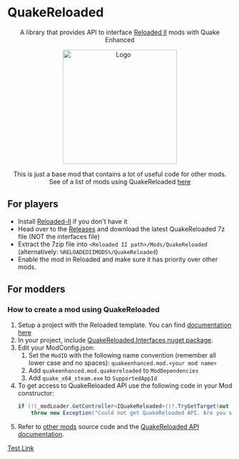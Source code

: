 # QuakeReloaded
<p align="center">A library that provides API to interface <a href="https://github.com/Reloaded-Project/Reloaded-II">Reloaded II</a> mods with Quake Enhanced</p>
<p align="center">
  <img width="256" height="256" alt="Logo" src="https://github.com/jpiolho/QuakeReloaded/blob/main/QuakeReloaded/Preview.png">
</p>

<p align="center">This is just a base mod that contains a lot of useful code for other mods. See of a list of mods using QuakeReloaded <a href="https://jpiolho.github.io/QuakeReloaded/mods.html">here</a></p>

## For players
* Install [Reloaded-II](https://github.com/Reloaded-Project/Reloaded-II) if you don't have it
* Head over to the [Releases](https://github.com/jpiolho/QuakeReloaded/releases) and download the latest QuakeReloaded 7z file (NOT the interfaces file)
* Extract the 7zip file into `<Reloaded II path>/Mods/QuakeReloaded` (alternatively: `%RELOADEDIIMODS%/QuakeReloaded`)
* Enable the mod in Reloaded and make sure it has priority over other mods.

## For modders

### How to create a mod using QuakeReloaded
1. Setup a project with the Reloaded template. You can find [documentation here](https://reloaded-project.github.io/Reloaded-II/DevelopmentEnvironmentSetup/)
2. In your project, include [QuakeReloaded.Interfaces nuget package](https://www.nuget.org/packages/QuakeReloaded.Interfaces).
3. Edit your ModConfig.json:
   1. Set the `ModID` with the following name convention (remember all lower case and no spaces): `quakeenhanced.mod.<your mod name>`
   2. Add `quakeenhanced.mod.quakereloaded` to `ModDependencies`
   3. Add `quake_x64_steam.exe` to `SupportedAppId`
4. To get access to QuakeReloaded API use the following code in your Mod constructor:
   ```csharp
   if (!(_modLoader.GetController<IQuakeReloaded>()?.TryGetTarget(out var qreloaded) ?? false))
       throw new Exception("Could not get QuakeReloaded API. Are you sure QuakeReloaded is installed & loaded before this mod?");
   ```
5. Refer to [other mods](https://jpiolho.github.io/QuakeReloaded/mods.html) source code and the [QuakeReloaded API documentation](https://jpiolho.github.io/QuakeReloaded/api.html).


 <a href="r2:https://github.com/jpiolho/QuakeReloaded/releases/download/1.2.0/QuakeReloaded1.0.0.7z">Test Link</a>
